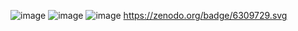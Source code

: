 
![image](https://github.com/user-attachments/assets/6fa3763b-dc1c-47f0-92a5-ff6abbc5b04b)
![image](https://github.com/user-attachments/assets/3f6f4c1a-fbd0-4ac4-9b14-d76bd2f6ed53)
![image](https://github.com/user-attachments/assets/a9c716c7-b68f-460f-8ff5-2f6fc2c76da9)
https://zenodo.org/badge/6309729.svg
